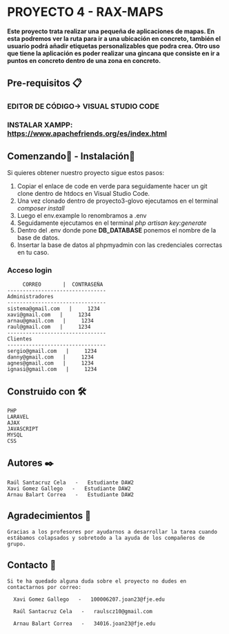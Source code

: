 # PROYECTO 4 - RAX-MAPS

**Este proyecto trata realizar una pequeña de aplicaciones de mapas. En esta podremos ver la ruta para ir a una ubicación en concreto, también el usuario podrá añadir etiquetas personalizables que podra crea. Otro uso que tiene la aplicación es poder realizar una gincana que consiste en ir a puntos en concreto dentro de una zona en concreto.**


## Pre-requisitos 📋

### EDITOR DE CÓDIGO-> VISUAL STUDIO CODE
### INSTALAR XAMPP: https://www.apachefriends.org/es/index.html

## Comenzando🚀 - Instalación🔧

Si quieres obtener nuestro proyecto sigue estos pasos:

1. Copiar el enlace de code en verde para seguidamente hacer un git clone dentro de htdocs en Visual Studio Code.
2. Una vez clonado dentro de proyecto3-glovo ejecutamos en el terminal *composer install*
3. Luego el env.example lo renombramos a .env 
4. Seguidamente ejecutamos en el terminal *php artisan key:generate*
5. Dentro del .env donde pone **DB_DATABASE** ponemos el nombre de la base de datos.
6. Insertar la base de datos al phpmyadmin con las credenciales correctas en tu caso.

### Acceso login

```
     CORREO       |  CONTRASEÑA
--------------------------------
Administradores
--------------------------------
sistema@gmail.com   |     1234  
xavi@gmail.com   |     1234 
arnau@gmail.com   |     1234 
raul@gmail.com   |     1234 
--------------------------------
Clientes
--------------------------------
sergio@gmail.com   |     1234  
danny@gmail.com   |     1234 
agnes@gmail.com   |     1234 
ignasi@gmail.com   |     1234 
```

## Construido con 🛠️

    PHP 
    LARAVEL
    AJAX
    JAVASCRIPT
    MYSQL
    CSS

## Autores ✒️

    Raúl Santacruz Cela   -   Estudiante DAW2
    Xavi Gomez Gallego   -   Estudiante DAW2
    Arnau Balart Correa   -   Estudiante DAW2

## Agradecimientos 🍺

    Gracias a los profesores por ayudarnos a desarrollar la tarea cuando estábamos colapsados y sobretodo a la ayuda de los compañeros de grupo.

## Contacto 📧
  ```
  Si te ha quedado alguna duda sobre el proyecto no dudes en contactarnos por correo:

    Xavi Gomez Gallego   -   100006207.joan23@fje.edu

    Raúl Santacruz Cela   -   raulscz10@gmail.com

    Arnau Balart Correa   -   34016.joan23@fje.edu

  ```
